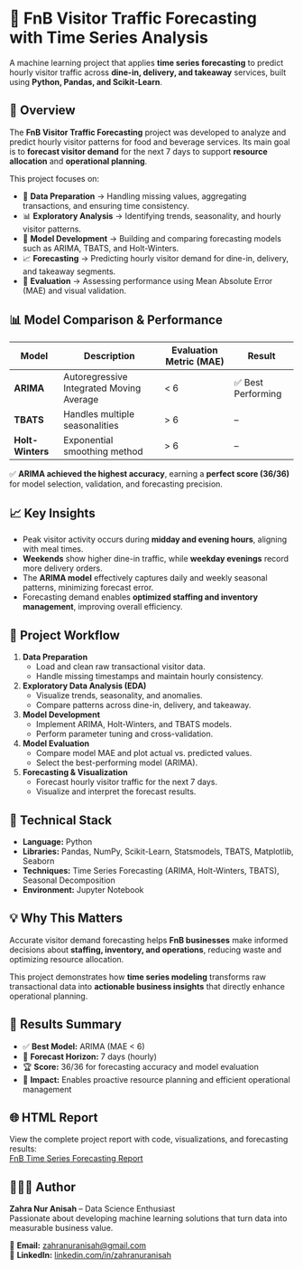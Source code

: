 # 🤖 FnB Visitor Traffic Forecasting with Time Series Analysis  

A machine learning project that applies **time series forecasting** to predict hourly visitor traffic across **dine-in, delivery, and takeaway** services, built using **Python, Pandas, and Scikit-Learn**.  


## 🚀 Overview  
The **FnB Visitor Traffic Forecasting** project was developed to analyze and predict hourly visitor patterns for food and beverage services. Its main goal is to **forecast visitor demand** for the next 7 days to support **resource allocation** and **operational planning**.  

This project focuses on:  
- 🧹 **Data Preparation** → Handling missing values, aggregating transactions, and ensuring time consistency.  
- 📊 **Exploratory Analysis** → Identifying trends, seasonality, and hourly visitor patterns.  
- 🤖 **Model Development** → Building and comparing forecasting models such as ARIMA, TBATS, and Holt-Winters.  
- 📈 **Forecasting** → Predicting hourly visitor demand for dine-in, delivery, and takeaway segments.  
- 🧪 **Evaluation** → Assessing performance using Mean Absolute Error (MAE) and visual validation.  

## 📊 Model Comparison & Performance  

| Model | Description | Evaluation Metric (MAE) | Result |
|--------|--------------|--------------------------|---------|
| **ARIMA** | Autoregressive Integrated Moving Average | < 6 | ✅ Best Performing |
| **TBATS** | Handles multiple seasonalities | > 6 | – |
| **Holt-Winters** | Exponential smoothing method | > 6 | – |

✅ **ARIMA achieved the highest accuracy**, earning a **perfect score (36/36)** for model selection, validation, and forecasting precision.  

## 📈 Key Insights  
- Peak visitor activity occurs during **midday and evening hours**, aligning with meal times.  
- **Weekends** show higher dine-in traffic, while **weekday evenings** record more delivery orders.  
- The **ARIMA model** effectively captures daily and weekly seasonal patterns, minimizing forecast error.  
- Forecasting demand enables **optimized staffing and inventory management**, improving overall efficiency.  

## 🧱 Project Workflow  
1. **Data Preparation**  
   - Load and clean raw transactional visitor data.  
   - Handle missing timestamps and maintain hourly consistency.  
2. **Exploratory Data Analysis (EDA)**  
   - Visualize trends, seasonality, and anomalies.  
   - Compare patterns across dine-in, delivery, and takeaway.  
3. **Model Development**  
   - Implement ARIMA, Holt-Winters, and TBATS models.  
   - Perform parameter tuning and cross-validation.  
4. **Model Evaluation**  
   - Compare model MAE and plot actual vs. predicted values.  
   - Select the best-performing model (ARIMA).  
5. **Forecasting & Visualization**  
   - Forecast hourly visitor traffic for the next 7 days.  
   - Visualize and interpret the forecast results.  

## 🧠 Technical Stack  
- **Language:** Python  
- **Libraries:** Pandas, NumPy, Scikit-Learn, Statsmodels, TBATS, Matplotlib, Seaborn  
- **Techniques:** Time Series Forecasting (ARIMA, Holt-Winters, TBATS), Seasonal Decomposition  
- **Environment:** Jupyter Notebook  

## 💡 Why This Matters  
Accurate visitor demand forecasting helps **FnB businesses** make informed decisions about **staffing, inventory, and operations**, reducing waste and optimizing resource allocation.  

This project demonstrates how **time series modeling** transforms raw transactional data into **actionable business insights** that directly enhance operational planning.  

## 📜 Results Summary  
- ✅ **Best Model:** ARIMA (MAE < 6)  
- 📆 **Forecast Horizon:** 7 days (hourly)  
- 🏆 **Score:** 36/36 for forecasting accuracy and model evaluation  
- 🎯 **Impact:** Enables proactive resource planning and efficient operational management  

## 🌐 HTML Report  
View the complete project report with code, visualizations, and forecasting results:  
[FnB Time Series Forecasting Report](https://zahraa02.github.io/Algoritma_ML_Timeseries-Analysis-Forecasting-on-FnB/)

## 👩🏻‍💻 Author  
**Zahra Nur Anisah** – Data Science Enthusiast  
Passionate about developing machine learning solutions that turn data into measurable business value.  

📧 **Email:** [zahranuranisah@gmail.com](mailto:zahranuranisah@gmail.com)  
💼 **LinkedIn:** [linkedin.com/in/zahranuranisah](https://www.linkedin.com/in/zahranuranisah)
